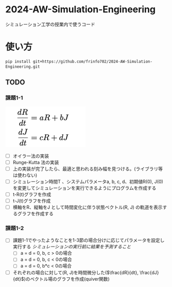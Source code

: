 # 2024-AW-Simulation-Engineering
シミュレーション工学の授業内で使うコード

# 使い方
```
pip install git+https://github.com/frinfo702/2024-AW-Simulation-Engineering.git
```

## TODO
### 課題1-1
![alt text](image.png)
- [ ] オイラー法の実装 
- [ ] Runge-Kutta 法の実装
- [ ] 上の実装が完了したら、最適と思われる刻み幅を見つける。(ライブラリ等は使わない)
- [ ] シミュレーション時間T 、システムパラメータa, b, c, d、初期値R(0), J(0) を変更してシミュレーションを実行できるようにプログラムを作成する
- [ ] t-R(t)グラフを作成
- [ ] t-J(t)グラフを作成
- [ ] 横軸をR、縦軸をJ として時間変化に伴う状態ベクトル(R, J) の軌道を表示するグラフを作成する 

### 課題1-2
- [ ] 課題1-1でやったようなことを1-3節の場合分けに応じてパラメータを設定し実行する
*シミュレーションの実行前に結果を予測すること*
    - [ ] a = d = 0, b, c > 0の場合
    - [ ] a = d = 0, b, c < 0の場合
    - [ ] a = d = 0, b*c < 0の場合
- [ ] それぞれの場合に対して(R, J)を時間微分した($\frac{dR}{dt}, \frac{dJ}{dt}$)のベクトル場のグラフを作成(quiver関数)
